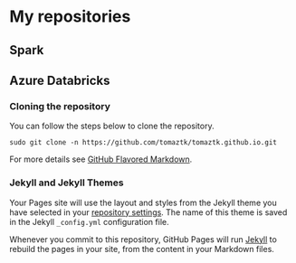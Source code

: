 # My repositories

## Spark


## Azure Databricks





### Cloning the repository
You can follow the steps below to clone the repository.

```
sudo git clone -n https://github.com/tomaztk/tomaztk.github.io.git
```


For more details see [GitHub Flavored Markdown](https://guides.github.com/features/mastering-markdown/).

### Jekyll and Jekyll Themes

Your Pages site will use the layout and styles from the Jekyll theme you have selected in your [repository settings](https://github.com/tomaztk/tomaztk.github.io/settings/pages). The name of this theme is saved in the Jekyll `_config.yml` configuration file.

Whenever you commit to this repository, GitHub Pages will run [Jekyll](https://jekyllrb.com/) to rebuild the pages in your site, from the content in your Markdown files.
